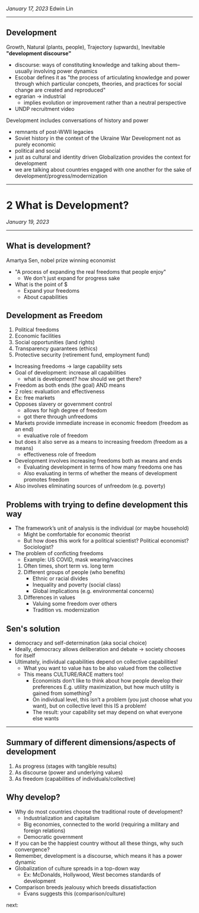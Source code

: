 *January 17, 2023*
Edwin Lin

---

## Development
Growth, Natural (plants, people), Trajectory (upwards), Inevitable
**"development discourse"**
- discourse: ways of constituting knowledge and talking about them–usually involving power dynamics
- Escobar defines it as "the process of articulating knowledge and power through which particular concpets, theories, and practices for social change are created and reproduced"
- egrarian -> industrial
	- implies evolution or improvement rather than a neutral perspective
- UNDP recruitment video

Development includes conversations of history and power
- remnants of post-WWII legacies
- Soviet history in the context of the Ukraine War
Development not as purely economic
- political and social
- just as cultural and identity driven
Globalization provides the context for development
- we are talking about countries engaged with one another for the sake of development/progress/modernization

---

# 2 What is Development?

*January 19, 2023*

---

## What is development?
Amartya Sen, nobel prize winning economist
- "A process of expanding the real freedoms that people enjoy"
	- We don't just expand for progress sake
- What is the point of $
	- Expand your freedoms
	- About capabilities

## Development as Freedom
1. Political freedoms  
2. Economic facilities  
3. Social opportunities (land rights)
4. Transparency guarantees (ethics)
5. Protective security (retirement fund, employment fund)

- Increasing freedoms -> large capability sets
- Goal of development: increase all capabilities
	- what is development? how should we get there?
- Freedom as both ends (the goal) AND means
- 2 roles: evaluation and effectiveness
- Ex: free markets
- Opposes slavery or government control
	- allows for high degree of freedom
	- got there through unfreedoms
- Markets provide immediate increase in economic freedom (freedom as an end)
	- evaluative role of freedom
- but does it also serve as a means to increasing freedom (freedom as a means)
	- effectiveness role of freedom
- Development involves increasing freedoms both as means and ends
	- Evaluating development in terms of how many freedoms one has
	- Also evaluating in terms of whether the means of development promotes freedom
- Also involves eliminating sources of unfreedom (e.g. poverty)

## Problems with trying to define development this way
- The framework’s unit of analysis is the individual (or maybe household)
	- Might be comfortable for economic theorist
	- But how does this work for a political scientist? Political economist? Sociologist? 
- The problem of conficting freedoms
	- Example: US COVID, mask wearing/vaccines
	1. Often times, short term vs. long term
	2. Different groups of people (who benefits)
		- Ethnic or racial divides
		- Inequality and poverty (social class)
		- Global implications (e.g. environmental concerns)
	3. Differences in values
		- Valuing some freedom over others
		- Tradition vs. modernization
## Sen's solution
- democracy and self-determination (aka social choice)
- Ideally, democracy allows deliberation and debate -> society chooses for itself
- Ultimately, individual capabilities depend on collective capabilities!
	- What you want to value has to be also valued from the collective
	- This means CULTURE/RACE matters too!
		- Economists don’t like to think about how people develop their preferences E.g. utility maximization, but how much utility is gained from something?
		- On individual level, this isn’t a problem (you just choose what you want), but on collective level this IS a problem!
		- The result: your capability set may depend on what everyone else wants

---

## Summary of different dimensions/aspects of development
1.   As progress (stages with tangible results)  
2. As discourse (power and underlying values)  
3. As freedom (capabilities of individuals/collective)

## Why develop?
- Why do most countries choose the traditional route of development?
	- Industrialization and capitalism
	- Big economies, connected to the world (requiring a military and foreign relations)
	- Democratic government
- If you can be the happiest country without all these things, why such convergence?
- Remember, development is a discourse, which means it has a power dynamic
- Globalization of culture spreads in a top-down way
	- Ex: McDonalds, Hollywood, West becomes standards of development
- Comparison breeds jealousy which breeds dissatisfaction
	- Evans suggests this (comparison/culture)



next:

